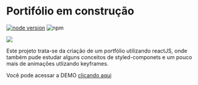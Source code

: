 # Portifólio em construção

[![node version](https://img.shields.io/node/v/react)](https://img.shields.io/node/v/react)
![npm](https://img.shields.io/npm/v/react?label=react)


![](demo.gif)

Este projeto trata-se da criação de um portfólio utilizando reactJS, onde também pude estudar alguns conceitos de styled-componets e um pouco mais de animações utlizando keyframes.

Você pode acessar a DEMO <a href="https://tsunodajapa.github.io"> clicando aqui </a>


